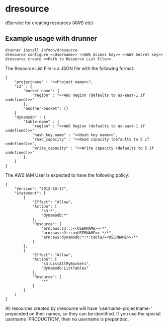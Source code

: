 # dresource
dService for creating resources (AWS etc)

## Example usage with drunner

```
drunner install infmon/dresource 
dresource configure <<Username>> <<AWS Access key>> <<AWS Secret key>>
dresource create <<Path to Resource List File>>
```
The Resource List File is a JSON file with the following format:
```
{
    "projectname" : "<<Project name>>",
    "s3" : {
        "bucket-name": {
            "region" : "<<AWS Region (defaults to us-east-1 if undefined)>>"
        },
        "another-bucket": {}
    }
    "dynamodb" : {
        "table-name" : {
            "region" : "<<AWS Region (defaults to us-east-1 if undefined)>>"
            "hash_key_name" : "<<Hash key name>>",
            "read_capacity" : "<<Read capacity (defaults to 5 if undefined)>>",
            "write_capacity" : "<<Write capacity (defaults to 5 if undefined)>>"
        }
    }
}
```
The AWS IAM User is expected to have the following policy:
```
{
    "Version": "2012-10-17",
    "Statement": [
        {
            "Effect": "Allow",
            "Action": [
                "s3:*",
                "dynamodb:*"
            ],
            "Resource": [
                "arn:aws:s3:::<<USERNAME>>-*",
                "arn:aws:s3:::<<USERNAME>>-*/*",
                "arn:aws:dynamodb:*:*:table/<<USERNAME>>-*"
            ]
        },
        {
            "Effect": "Allow",
            "Action": [
                "s3:ListAllMyBuckets",
                "dynamodb:ListTables"
            ],
            "Resource": [
                "*"
            ]
        }
    ]
}
```
All resources created by dresource will have 'username-projectname-' prepended on their names, so they can be identified.
If you use the special username 'PRODUCTION', then no username is prepended. 